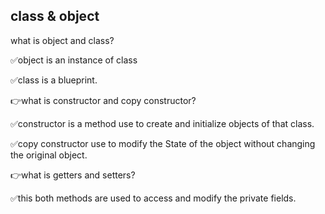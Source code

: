 ## class & object 
what is object and class?

✅object is an instance of class

✅class is a blueprint.

👉what is constructor and copy constructor?

✅constructor is a method use to create and initialize objects of that class.

✅copy constructor use to modify the State of the object without changing the original object.


👉what is getters and setters?

✅this both methods are used to access and modify the private fields.

